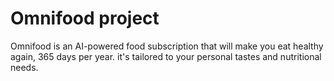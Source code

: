 # Omnifood project

Omnifood is an AI-powered food subscription that will make you eat healthy again, 365 days per year.
it's tailored to your personal tastes and nutritional needs.
